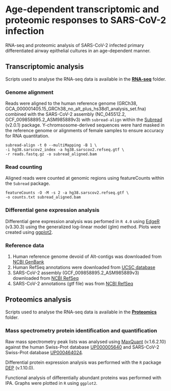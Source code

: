 # Age-dependent transcriptomic and proteomic responses to SARS-CoV-2 infection
RNA-seq and proteomic analysis of SARS-CoV-2 infected primary differentiated airway epithelial cultures in an age-dependent manner.

## Transcriptomic analysis

Scripts used to analyse the RNA-seq data is available in the [**RNA-seq**](https://github.com/avatar-1/age-cov/tree/master/RNA-seq) folder.

### Genome alignment

Reads were aligned to the human reference genome (GRCh38, GCA_000001405.15_GRCh38_no_alt_plus_hs38d1_analysis_set.fna) combined with the SARS-CoV-2 assembly (NC_045512.2, GCF_009858895.2_ASM985889v3) with `subread-align` within the [Subread](http://bioinf.wehi.edu.au/subread/) (v2.0.1) package. Y-chromsosome-derived sequences were hard masked in the reference genome or alignments of female samples to ensure accuracy for RNA quantitation.

```
subread-align -t 0 --multiMapping -B 1 \
-i hg38.sarscov2_index -a hg38.sarscov2.refseq.gtf \
-r reads.fastq.gz -o subread_aligned.bam
```

### Read counting

Aligned reads were counted at genomic regions using featureCounts within the `Subread` package.

```
featureCounts -O -M -s 2 -a hg38.sarscov2.refseq.gtf \
-o counts.txt subread_aligned.bam
```

### Differential gene expression analysis

Differential gene expression analysis was perfomed in `R 4.0` using [EdgeR](https://www.bioconductor.org/packages/release/bioc/html/edgeR.html) (v3.30.3) using the generalized log-linear model (glm) method. Plots were created using [ggplot2](https://ggplot2.tidyverse.org/).

### Reference data

1. Human reference genome devoid of Alt-contigs was downloaded from [NCBI GenBank](ftp://ftp.ncbi.nlm.nih.gov/genomes/all/GCA/000/001/405/GCA_000001405.15_GRCh38/seqs_for_alignment_pipelines.ucsc_ids/GCA_000001405.15_GRCh38_no_alt_plus_hs38d1_analysis_set.fna.gz)
1. Human RefSeq annotations were downloaded from [UCSC database](http://hgdownload.soe.ucsc.edu/goldenPath/hg38/bigZips/genes/hg38.ncbiRefSeq.gtf.gz)
1. SARS-CoV-2 assembly (GCF_009858895.2_ASM985889v3) downloaded from [NCBI RefSeq](https://ftp.ncbi.nlm.nih.gov/genomes/all/GCF/009/858/895/GCF_009858895.2_ASM985889v3/GCF_009858895.2_ASM985889v3_genomic.fna.gz)
1. SARS-CoV-2 annotations (gtf file) was from [NCBI RefSeq](https://ftp.ncbi.nlm.nih.gov/genomes/all/GCF/009/858/895/GCF_009858895.2_ASM985889v3)

## Proteomics analysis

Scripts used to analyse the RNA-seq data is available in the [**Proteomics**](https://github.com/avatar-1/age-cov/tree/master/Proteomics) folder.

### Mass spectrometry protein identification and quantification

Raw mass spectrometry peak lists was analysed using [MaxQuant](https://www.maxquant.org/) (v.1.6.2.10) against the human Swiss-Prot database [UP000005640](https://www.uniprot.org/proteomes/UP000005640) and SARS-CoV-2 Swiss-Prot database [UP000464024](https://www.uniprot.org/proteomes/UP000464024). 

Differential protein expression analysis was performed with the `R` package [DEP](https://github.com/arnesmits/DEP) (v.1.10.0). 

Functional analysis of differentially abundant proteins was performed with IPA. Graphs were plotted in `R` using `ggplot2`.
